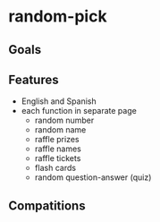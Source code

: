 # random-pick
## Goals
## Features
- English and Spanish
- each function in separate page
  - random number
  - random name 
  - raffle prizes
  - raffle names
  - raffle tickets 
  - flash cards 
  - random question-answer (quiz)
## Compatitions
